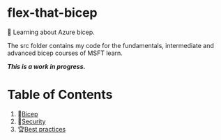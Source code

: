# flex-that-bicep
💪 Learning about Azure bicep.

The src folder contains my code for the fundamentals, intermediate and advanced bicep courses of MSFT learn.

***This is a work in progress.***

# Table of Contents

1. :paperclip:[Bicep](https://github.com/meganbloemsma/flex-that-bicep/blob/main/docs/bicep.md)
2. :closed_lock_with_key:[Security](https://github.com/meganbloemsma/flex-that-bicep/blob/main/docs/security.md)
3. :trophy:[Best practices](https://github.com/meganbloemsma/flex-that-bicep/blob/main/docs/best-practices.md)

